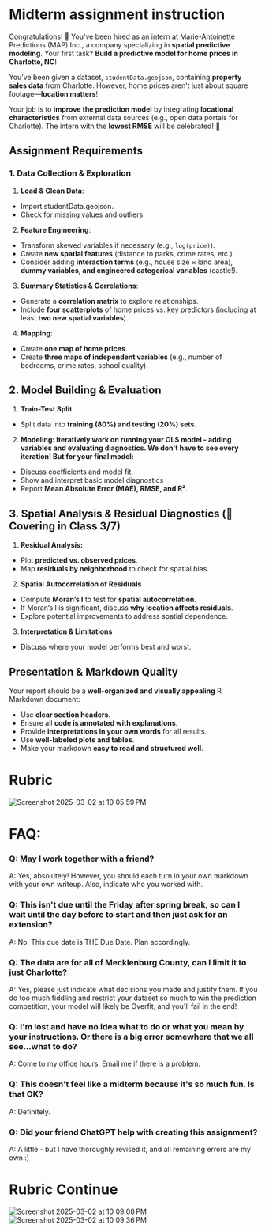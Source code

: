 # Midterm assignment instruction

Congratulations! 🎉 You've been hired as an intern at Marie-Antoinette Predictions (MAP) Inc., a company specializing in **spatial predictive modeling**. Your first task? **Build a predictive model for home prices in Charlotte, NC**!

You’ve been given a dataset, `studentData.geojson`, containing **property sales data** from Charlotte. However, home prices aren’t just about square footage—**location matters**!

Your job is to **improve the prediction model** by integrating **locational characteristics** from external data sources (e.g., open data portals for Charlotte). The intern with the **lowest RMSE** will be celebrated! 🎉

## Assignment Requirements
### 1. Data Collection & Exploration
1. **Load & Clean Data**:
- Import studentData.geojson.
- Check for missing values and outliers.

2. **Feature Engineering**:
- Transform skewed variables if necessary (e.g., `log(price)`).
- Create **new spatial features** (distance to parks, crime rates, etc.).
- Consider adding **interaction terms** (e.g., house size × land area), **dummy variables, and engineered categorical variables** (castle!).

3. **Summary Statistics & Correlations**:
- Generate a **correlation matrix** to explore relationships.
- Include **four scatterplots** of home prices vs. key predictors (including at least **two new spatial variables**).

4. **Mapping**:
- Create **one map of home prices**.
- Create **three maps of independent variables** (e.g., number of bedrooms, crime rates, school quality).

## 2. Model Building & Evaluation

1. **Train-Test Split**
- Split data into **training (80%) and testing (20%) sets**.

2. **Modeling: Iteratively work on running your OLS model - adding variables and evaluating diagnostics. We don't have to see every iteration! But for your final model:**
- Discuss coefficients and model fit.
- Show and interpret basic model diagnostics
- Report **Mean Absolute Error (MAE), RMSE, and R²**.

## 3. Spatial Analysis & Residual Diagnostics (🚨 Covering in Class 3/7)

1. **Residual Analysis:**

- Plot **predicted vs. observed prices**.
- Map **residuals by neighborhood** to check for spatial bias.

2. **Spatial Autocorrelation of Residuals**

- Compute **Moran’s I** to test for **spatial autocorrelation**.
- If Moran’s I is significant, discuss **why location affects residuals**.
- Explore potential improvements to address spatial dependence.

3. **Interpretation & Limitations**

- Discuss where your model performs best and worst.

## Presentation & Markdown Quality
Your report should be a **well-organized and visually appealing** R Markdown document:

- Use **clear section headers**.
- Ensure all **code is annotated with explanations**.
- Provide **interpretations in your own words** for all results.
- Use **well-labeled plots and tables**.
- Make your markdown **easy to read and structured well**.

# Rubric

![Screenshot 2025-03-02 at 10 05 59 PM](https://github.com/user-attachments/assets/3a4fe934-e0cb-4537-8615-550d880b0d88)

# FAQ:

### Q: May I work together with a friend?

A: Yes, absolutely! However, you should each turn in your own markdown with your own writeup. Also, indicate who you worked with.

### Q: This isn't due until the Friday after spring break, so can I wait until the day before to start and then just ask for an extension?

A: No. This due date is THE Due Date. Plan accordingly.

### Q:  The data are for all of Mecklenburg County, can I limit it to just Charlotte?

A: Yes, please just indicate what decisions you made and justify them. If you do too much fiddling and restrict your dataset so much to win the prediction competition, your model will likely be Overfit, and you'll fail in the end!

### Q: I'm lost and have no idea what to do or what you mean by your instructions. Or there is a big error somewhere that we all see...what to do?

A: Come to my office hours. Email me if there is a problem.

### Q: This doesn't feel like a midterm because it's so much fun. Is that OK?

A: Definitely.

### Q: Did your friend ChatGPT help with creating this assignment?

A: A little - but I have thoroughly revised it, and all remaining errors are my own :)

# Rubric Continue

![Screenshot 2025-03-02 at 10 09 08 PM](https://github.com/user-attachments/assets/a6a805d7-3bd4-4e48-9f8b-fe3da8b368f4)
![Screenshot 2025-03-02 at 10 09 36 PM](https://github.com/user-attachments/assets/f1355963-1cd2-4ad3-bea7-38370144e697)
